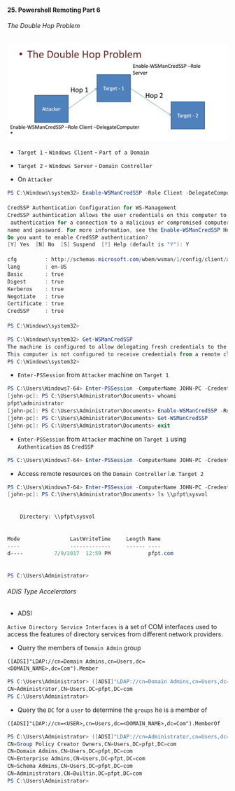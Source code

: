 #### 25. Powershell Remoting Part 6

###### The Double Hop Problem

![Image of Hop](images/4.jpeg)

- ```Target 1``` - ```Windows Client``` - ```Part of a Domain```
- ```Target 2``` - ```Windows Server``` - ```Domain Controller```

- On ```Attacker```

```PowerShell
PS C:\Windows\system32> Enable-WSManCredSSP -Role Client -DelegateComputer *

CredSSP Authentication Configuration for WS-Management
CredSSP authentication allows the user credentials on this computer to be sent to a remote computer. If you use CredSSP
 authentication for a connection to a malicious or compromised computer, that computer will have access to your user
name and password. For more information, see the Enable-WSManCredSSP Help topic.
Do you want to enable CredSSP authentication?
[Y] Yes  [N] No  [S] Suspend  [?] Help (default is "Y"): Y

cfg         : http://schemas.microsoft.com/wbem/wsman/1/config/client/auth
lang        : en-US
Basic       : true
Digest      : true
Kerberos    : true
Negotiate   : true
Certificate : true
CredSSP     : true

PS C:\Windows\system32> 
```

```PowerShell
PS C:\Windows\system32> Get-WSManCredSSP
The machine is configured to allow delegating fresh credentials to the following target(s): wsman/*
This computer is not configured to receive credentials from a remote client computer.
PS C:\Windows\system32>
```

- ```Enter-PSSession``` from ```Attacker``` machine on ```Target 1```

```PowerShell
PS C:\Users\Windows7-64> Enter-PSSession -ComputerName JOHN-PC -Credential PFPT\Administrator
[john-pc]: PS C:\Users\Administrator\Documents> whoami
pfpt\administrator
[john-pc]: PS C:\Users\Administrator\Documents> Enable-WSManCredSSP -Role Server
[john-pc]: PS C:\Users\Administrator\Documents> Get-WSManCredSSP
[john-pc]: PS C:\Users\Administrator\Documents> exit
```

- ```Enter-PSSession``` from ```Attacker``` machine on ```Target 1``` using ```Authentication``` as ```CredSSP```

```PowerShell
PS C:\Users\Windows7-64> Enter-PSSession -ComputerName JOHN-PC -Credential PFPT\Administrator -Authentication CredSSP
```

- Access remote resources on the ```Domain Controller``` i.e. ```Target 2```

```PowerShell
PS C:\Users\Windows7-64> Enter-PSSession -ComputerName JOHN-PC -Credential PFPT\Administrator -Authentication CredSSP
[john-pc]: PS C:\Users\Administrator\Documents> ls \\pfpt\sysvol


    Directory: \\pfpt\sysvol


Mode                LastWriteTime     Length Name
----                -------------     ------ ----
d----          7/9/2017  12:59 PM            pfpt.com


PS C:\Users\Administrator>
```

###### ADIS Type Accelerators

- ADSI

```Active Directory Service Interfaces``` is a set of COM interfaces used to access the features of directory services from different network providers.

- Query the members of ```Domain Admin``` group

```
([ADSI]"LDAP://cn=Domain Admins,cn=Users,dc=<DOMAIN_NAME>,dc=Com").Member
```

```PowerShell
PS C:\Users\Administrator> ([ADSI]"LDAP://cn=Domain Admins,cn=Users,dc=pfpt,dc=Com").Member
CN=Administrator,CN=Users,DC=pfpt,DC=com
PS C:\Users\Administrator>
```

- Query the ```DC``` for a ```user``` to determine the ```groups``` he is a member of

```
([ADSI]"LDAP://cn=<USER>,cn=Users,dc=<DOMAIN_NAME>,dc=Com").MemberOf
```

```PowerShell
PS C:\Users\Administrator> ([ADSI]"LDAP://cn=Administrator,cn=Users,dc=pfpt,dc=Com").MemberOf
CN=Group Policy Creator Owners,CN=Users,DC=pfpt,DC=com
CN=Domain Admins,CN=Users,DC=pfpt,DC=com
CN=Enterprise Admins,CN=Users,DC=pfpt,DC=com
CN=Schema Admins,CN=Users,DC=pfpt,DC=com
CN=Administrators,CN=Builtin,DC=pfpt,DC=com
PS C:\Users\Administrator>
```
